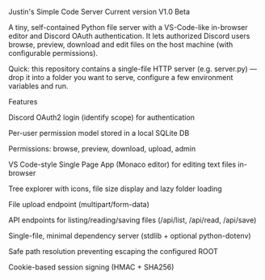 Justin's Simple Code Server
Current version V1.0 Beta

A tiny, self-contained Python file server with a VS-Code-like in-browser editor and Discord OAuth authentication.
It lets authorized Discord users browse, preview, download and edit files on the host machine (with configurable permissions).

Quick: this repository contains a single-file HTTP server (e.g. server.py) — drop it into a folder you want to serve, configure a few environment variables and run.

Features

Discord OAuth2 login (identify scope) for authentication

Per-user permission model stored in a local SQLite DB

Permissions: browse, preview, download, upload, admin

VS Code-style Single Page App (Monaco editor) for editing text files in-browser

Tree explorer with icons, file size display and lazy folder loading

File upload endpoint (multipart/form-data)

API endpoints for listing/reading/saving files (/api/list, /api/read, /api/save)

Single-file, minimal dependency server (stdlib + optional python-dotenv)

Safe path resolution preventing escaping the configured ROOT

Cookie-based session signing (HMAC + SHA256)
